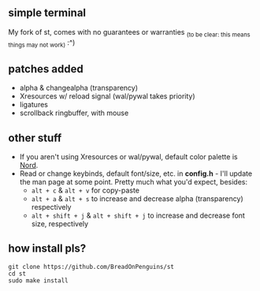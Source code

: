 ## simple terminal
My fork of st, comes with no guarantees or warranties <sub>(to be clear: this means things may not work)</sub> :^)

## patches added
* alpha & changealpha (transparency)
* Xresources w/ reload signal (wal/pywal takes priority)
* ligatures
* scrollback ringbuffer, with mouse

## other stuff
* If you aren't using Xresources or wal/pywal, default color palette is [Nord](https://www.nordtheme.com/).
* Read or change keybinds, default font/size, etc. in **config.h** - I'll update the man page at some point. Pretty much what you'd expect, besides:
  - ```alt + c``` & ```alt + v``` for copy-paste
  - ```alt + a``` & ```alt + s``` to increase and decrease alpha (transparency) respectively
  - ```alt + shift + j``` & ```alt + shift + j``` to increase and decrease font size, respectively

## how install pls?
```
git clone https://github.com/BreadOnPenguins/st
cd st
sudo make install
```
